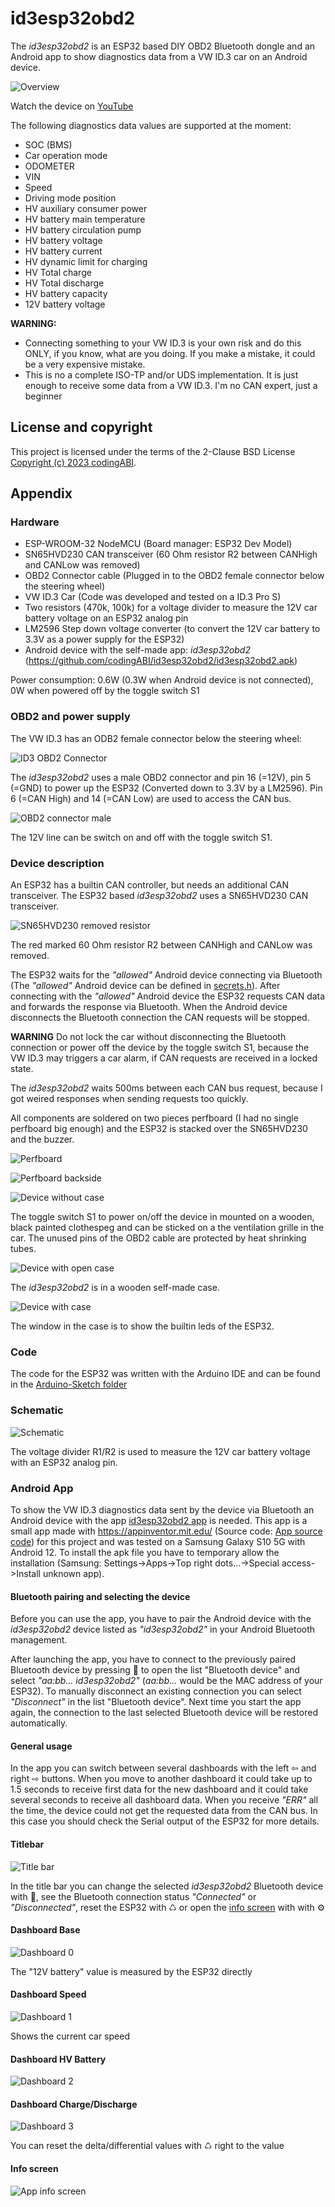 # id3esp32obd2
The *id3esp32obd2* is an ESP32 based DIY OBD2 Bluetooth dongle and an Android app to show diagnostics data from a VW ID.3 car on an Android device.

![Overview](assets/images/Overview.png)

Watch the device on [YouTube](https://youtu.be/gbIHqaEMSuo)

The following diagnostics data values are supported at the moment:
- SOC (BMS)
- Car operation mode
- ODOMETER
- VIN
- Speed
- Driving mode position
- HV auxiliary consumer power
- HV battery main temperature
- HV battery circulation pump 
- HV battery voltage
- HV battery current
- HV dynamic limit for charging
- HV Total charge
- HV Total discharge
- HV battery capacity
- 12V battery voltage

**WARNING:**
- Connecting something to your VW ID.3 is your own risk and do this ONLY, if you know, what are you doing. If you make a mistake, it could be a very expensive mistake.
- This is no a complete ISO-TP and/or UDS implementation. It is just enough to receive some data from a VW ID.3. I'm no CAN expert, just a beginner
  
## License and copyright
This project is licensed under the terms of the 2-Clause BSD License [Copyright (c) 2023 codingABI](LICENSE). 

## Appendix
### Hardware
- ESP-WROOM-32 NodeMCU (Board manager: ESP32 Dev Model)
- SN65HVD230 CAN transceiver (60 Ohm resistor R2 between CANHigh and CANLow was removed)
- OBD2 Connector cable (Plugged in to the OBD2 female connector below the steering wheel)
- VW ID.3 Car (Code was developed and tested on a ID.3 Pro S)
- Two resistors (470k, 100k) for a voltage divider to measure the 12V car battery voltage on an ESP32 analog pin 
- LM2596 Step down voltage converter (to convert the 12V car battery to 3.3V as a power supply for the ESP32)
- Android device with the self-made app: *id3esp32obd2* (https://github.com/codingABI/id3esp32obd2/id3esp32obd2.apk)

Power consumption: 0.6W (0.3W when Android device is not connected), 0W when powered off by the toggle switch S1
### OBD2 and power supply
The VW ID.3 has an ODB2 female connector below the steering wheel:

![ID3 OBD2 Connector](assets/images/id3obd2ConnectorFemale.jpg)

The *id3esp32obd2* uses a male OBD2 connector and pin 16 (=12V), pin 5 (=GND) to power up the ESP32 (Converted down to 3.3V by a LM2596). Pin 6 (=CAN High) and 14 (=CAN Low) are used to access the CAN bus. 

![OBD2 connector male](assets/images/obd2ConnectorMale.jpg)

The 12V line can be switch on and off with the toggle switch S1.
### Device description
An ESP32 has a builtin CAN controller, but needs an additional CAN transceiver. The ESP32 based *id3esp32obd2* uses a SN65HVD230 CAN transceiver. 

![SN65HVD230 removed resistor](assets/images/SN65HVD230.jpg)

The red marked 60 Ohm resistor R2 between CANHigh and CANLow was removed. 

The ESP32 waits for the *"allowed"* Android device connecting via Bluetooth (The *"allowed"* Android device can be defined in  [secrets.h](/id3esp32obd2/secrets.h)). After connecting with the *"allowed"* Android device the ESP32 requests CAN data and forwards the response via Bluetooth. When the Android device disconnects the Bluetooth connection the CAN requests will be stopped.

**WARNING**
Do not lock the car without disconnecting the Bluetooth connection or power off the device by the toggle switch S1, because the VW ID.3 may triggers a car alarm, if CAN requests are received in a locked state. 

The *id3esp32obd2* waits 500ms between each CAN bus request, because I got weired responses when sending requests too quickly.

All components are soldered on two pieces perfboard (I had no single perfboard big enough) and the ESP32 is stacked over the SN65HVD230 and the buzzer.

![Perfboard](assets/images/Perfboard.jpg)

![Perfboard backside](assets/images/PerfboardBackside.jpg)

![Device without case](assets/images/Device.jpg)

The toggle switch S1 to power on/off the device in mounted on a wooden, black painted clothespeg and can be sticked on a the ventilation grille in the car. The unused pins of the OBD2 cable are protected by heat shrinking tubes.

![Device with open case](assets/images/DeviceWithOpenCase.jpg)

The *id3esp32obd2* is in a wooden self-made case.

![Device with case](assets/images/DeviceWithCase.jpg)

The window in the case is to show the builtin leds of the ESP32.
### Code
The code for the ESP32 was written with the Arduino IDE and can be found in the [Arduino-Sketch folder](/id3esp32obd2)

### Schematic
![Schematic](assets/images/Schematic.png)

The voltage divider R1/R2 is used to measure the 12V car battery voltage with an ESP32 analog pin.

### Android App
To show the VW ID.3 diagnostics data sent by the device via Bluetooth an Android device with the app [id3esp32obd2 app](id3esp32obd2.apk) is needed. This app is a small app made with https://appinventor.mit.edu/ (Source code: [App source code](id3esp32obd2.aia)) for this project and was tested on a Samsung Galaxy S10 5G with Android 12. To install the apk file you have to temporary allow the installation (Samsung: Settings->Apps->Top right dots...->Special access->Install unknown app).

#### Bluetooth pairing and selecting the device
Before you can use the app, you have to pair the Android device with the *id3esp32obd2* device listed as *"id3esp32obd2"* in your Android Bluetooth management.

After launching the app, you have to connect to the previously paired Bluetooth device by pressing 🔗 to open the list "Bluetooth device" and select *"aa:bb... id3esp32obd2"* (*aa:bb...* would be the MAC address of your ESP32). To manually disconnect an existing connection you can select *"Disconnect"* in the list "Bluetooth device". Next time you start the app again, the connection to the last selected Bluetooth device will be restored automatically.

#### General usage
In the app you can switch between several dashboards with the left ⇦ and right ⇨ buttons. When you move to another dashboard it could take up to 1.5 seconds to receive first data for the new dashboard and it could take several seconds to receive all dashboard data. When you receive *"ERR"* all the time, the device could not get the requested data from the CAN bus. In this case you should check the Serial output of the ESP32 for more details.

#### Titlebar
![Title bar](assets/images/appTitleBar.jpg)

In the title bar you can change the selected *id3esp32obd2* Bluetooth device with 🔗, see the Bluetooth connection status *"Connected"* or *"Disconnected"*, reset the ESP32 with ♺ or open the [info screen](#info-screen) with with ⚙

#### Dashboard Base
![Dashboard 0](assets/images/appDash0.jpg)

The "12V battery" value is measured by the ESP32 directly
#### Dashboard Speed
![Dashboard 1](assets/images/appDash1.jpg)

Shows the current car speed
#### Dashboard HV Battery
![Dashboard 2](assets/images/appDash2.jpg)
#### Dashboard Charge/Discharge
![Dashboard 3](assets/images/appDash3.jpg)

You can reset the delta/differential values with ♺ right to the value
#### Info screen
![App info screen](assets/images/appInfoScreen.jpg)
